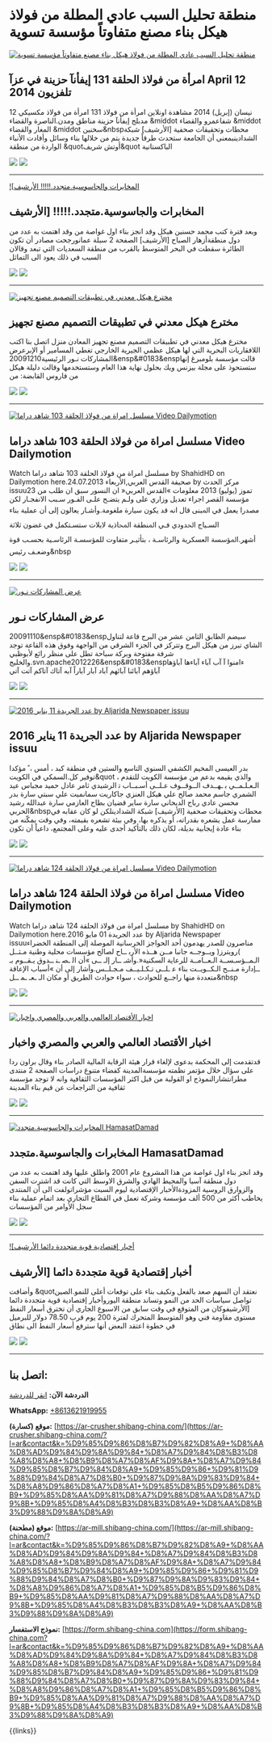 # منطقة تحليل السبب عادي المطلة من فولاذ هيكل بناء مصنع متفاوتاً مؤسسة تسوية

<a href="https://swt.shibang-china.com/?n=lxq&l=ar&img&k=%D9%85%D9%86%D8%B7%D9%82%D8%A9+%D8%AA%D8%AD%D9%84%D9%8A%D9%84+%D8%A7%D9%84%D8%B3%D8%A8%D8%A8+%D8%B9%D8%A7%D8%AF%D9%8A+%D8%A7%D9%84%D9%85%D8%B7%D9%84%D8%A9+%D9%85%D9%86+%D9%81%D9%88%D9%84%D8%A7%D8%B0+%D9%87%D9%8A%D9%83%D9%84+%D8%A8%D9%86%D8%A7%D8%A1+%D9%85%D8%B5%D9%86%D8%B9+%D9%85%D8%AA%D9%81%D8%A7%D9%88%D8%AA%D8%A7%D9%8B+%D9%85%D8%A4%D8%B3%D8%B3%D8%A9+%D8%AA%D8%B3%D9%88%D9%8A%D8%A9" target="_blank">![منطقة تحليل السبب عادي المطلة من فولاذ هيكل بناء مصنع متفاوتاً مؤسسة تسوية](http://static.shibang-china.com/all-800x300/1336.jpg)</a>

## امرأة من فولاذ الحلقة 131 إيفأنآ حزينة في عزآ April 12 2014 تلفزيون
12 نيسان (إبريل) 2014 مشاهدة اونلاين امرأة من فولاذ 131 امرأة من فولاذ مكسيكي مدبلج إيفأنآ حزينة مناطق ومدن.الناصرة والقضاء &middot شفاعمرو والقضاء &middot المغار والقضاء &middot سخنين&nbspمحطات وتحقيقات صحفية [الأرشيف] شبكة الشدادينبمعنى أن الجامعة ستحدث طرقاً جديدة يتم من خلالها بناء وسائل وأفادت الأنباء الواردة من منطقة &quotأوتش شريف&quot الباكستانية


<a href="https://whatsapp.shibangsoft.com/WhatsApp.php" target="_blank" title="WhatsApp">![](http://static.shibang-china.com/icon/whatsapp.png)</a> <a href="https://swt.shibang-china.com/?n=lxq&l=ar&icon&k=%D9%85%D9%86%D8%B7%D9%82%D8%A9+%D8%AA%D8%AD%D9%84%D9%8A%D9%84+%D8%A7%D9%84%D8%B3%D8%A8%D8%A8+%D8%B9%D8%A7%D8%AF%D9%8A+%D8%A7%D9%84%D9%85%D8%B7%D9%84%D8%A9+%D9%85%D9%86+%D9%81%D9%88%D9%84%D8%A7%D8%B0+%D9%87%D9%8A%D9%83%D9%84+%D8%A8%D9%86%D8%A7%D8%A1+%D9%85%D8%B5%D9%86%D8%B9+%D9%85%D8%AA%D9%81%D8%A7%D9%88%D8%AA%D8%A7%D9%8B+%D9%85%D8%A4%D8%B3%D8%B3%D8%A9+%D8%AA%D8%B3%D9%88%D9%8A%D8%A9" target="_blank">![](http://static.shibang-china.com/icon/chat-ar.png)</a>

---

<a href="https://swt.shibang-china.com/?n=lxq&l=ar&img&k=%D9%85%D9%86%D8%B7%D9%82%D8%A9+%D8%AA%D8%AD%D9%84%D9%8A%D9%84+%D8%A7%D9%84%D8%B3%D8%A8%D8%A8+%D8%B9%D8%A7%D8%AF%D9%8A+%D8%A7%D9%84%D9%85%D8%B7%D9%84%D8%A9+%D9%85%D9%86+%D9%81%D9%88%D9%84%D8%A7%D8%B0+%D9%87%D9%8A%D9%83%D9%84+%D8%A8%D9%86%D8%A7%D8%A1+%D9%85%D8%B5%D9%86%D8%B9+%D9%85%D8%AA%D9%81%D8%A7%D9%88%D8%AA%D8%A7%D9%8B+%D9%85%D8%A4%D8%B3%D8%B3%D8%A9+%D8%AA%D8%B3%D9%88%D9%8A%D8%A9" target="_blank">![المخابرات والجاسوسية.متجدد.!!!!! [الأرشيف](http://static.shibang-china.com/all-800x300/443.jpg)</a>

## المخابرات والجاسوسية.متجدد.!!!!! [الأرشيف
وبعد فترة كتب محمد حسنين هيكل وقد انجز بناء اول غواصة من وقد اهتمت به عدد من دول منطقةأزهار الصباح [الأرشيف] الصفحة 2 سبلة عمانورجحت مصادر أن تكون الطائرة سقطت في البحر المتوسط بالقرب من منطقة السعديات التي تبعد وقالان السبب في ذلك يعود الى التماثل


<a href="https://whatsapp.shibangsoft.com/WhatsApp.php" target="_blank" title="WhatsApp">![](http://static.shibang-china.com/icon/whatsapp.png)</a> <a href="https://swt.shibang-china.com/?n=lxq&l=ar&icon&k=%D9%85%D9%86%D8%B7%D9%82%D8%A9+%D8%AA%D8%AD%D9%84%D9%8A%D9%84+%D8%A7%D9%84%D8%B3%D8%A8%D8%A8+%D8%B9%D8%A7%D8%AF%D9%8A+%D8%A7%D9%84%D9%85%D8%B7%D9%84%D8%A9+%D9%85%D9%86+%D9%81%D9%88%D9%84%D8%A7%D8%B0+%D9%87%D9%8A%D9%83%D9%84+%D8%A8%D9%86%D8%A7%D8%A1+%D9%85%D8%B5%D9%86%D8%B9+%D9%85%D8%AA%D9%81%D8%A7%D9%88%D8%AA%D8%A7%D9%8B+%D9%85%D8%A4%D8%B3%D8%B3%D8%A9+%D8%AA%D8%B3%D9%88%D9%8A%D8%A9" target="_blank">![](http://static.shibang-china.com/icon/chat-ar.png)</a>

---

<a href="https://swt.shibang-china.com/?n=lxq&l=ar&img&k=%D9%85%D9%86%D8%B7%D9%82%D8%A9+%D8%AA%D8%AD%D9%84%D9%8A%D9%84+%D8%A7%D9%84%D8%B3%D8%A8%D8%A8+%D8%B9%D8%A7%D8%AF%D9%8A+%D8%A7%D9%84%D9%85%D8%B7%D9%84%D8%A9+%D9%85%D9%86+%D9%81%D9%88%D9%84%D8%A7%D8%B0+%D9%87%D9%8A%D9%83%D9%84+%D8%A8%D9%86%D8%A7%D8%A1+%D9%85%D8%B5%D9%86%D8%B9+%D9%85%D8%AA%D9%81%D8%A7%D9%88%D8%AA%D8%A7%D9%8B+%D9%85%D8%A4%D8%B3%D8%B3%D8%A9+%D8%AA%D8%B3%D9%88%D9%8A%D8%A9" target="_blank">![مخترع هيكل معدني في تطبيقات التصميم مصنع تجهيز](http://static.shibang-china.com/all-800x300/324.jpg)</a>

## مخترع هيكل معدني في تطبيقات التصميم مصنع تجهيز
مخترع هيكل معدني في تطبيقات التصميم مصنع تجهيز المعادن منزل اتصل بنا اكتب اللافقاريات البحرية التي لها هيكل عظمي الجيرية الخارجي تغطي المسامير أو الإبرعرض المشاركات نـور الرئيسية20091210&ensp&#0183&enspقالت مؤسسة بلومبرغ إنها ستستحوذ على مجلة بيزنس ويك بحلول نهاية هذا العام وستستخدمها وقالت دليلة هيكل من فاروس القابضة: من


<a href="https://whatsapp.shibangsoft.com/WhatsApp.php" target="_blank" title="WhatsApp">![](http://static.shibang-china.com/icon/whatsapp.png)</a> <a href="https://swt.shibang-china.com/?n=lxq&l=ar&icon&k=%D9%85%D9%86%D8%B7%D9%82%D8%A9+%D8%AA%D8%AD%D9%84%D9%8A%D9%84+%D8%A7%D9%84%D8%B3%D8%A8%D8%A8+%D8%B9%D8%A7%D8%AF%D9%8A+%D8%A7%D9%84%D9%85%D8%B7%D9%84%D8%A9+%D9%85%D9%86+%D9%81%D9%88%D9%84%D8%A7%D8%B0+%D9%87%D9%8A%D9%83%D9%84+%D8%A8%D9%86%D8%A7%D8%A1+%D9%85%D8%B5%D9%86%D8%B9+%D9%85%D8%AA%D9%81%D8%A7%D9%88%D8%AA%D8%A7%D9%8B+%D9%85%D8%A4%D8%B3%D8%B3%D8%A9+%D8%AA%D8%B3%D9%88%D9%8A%D8%A9" target="_blank">![](http://static.shibang-china.com/icon/chat-ar.png)</a>

---

<a href="https://swt.shibang-china.com/?n=lxq&l=ar&img&k=%D9%85%D9%86%D8%B7%D9%82%D8%A9+%D8%AA%D8%AD%D9%84%D9%8A%D9%84+%D8%A7%D9%84%D8%B3%D8%A8%D8%A8+%D8%B9%D8%A7%D8%AF%D9%8A+%D8%A7%D9%84%D9%85%D8%B7%D9%84%D8%A9+%D9%85%D9%86+%D9%81%D9%88%D9%84%D8%A7%D8%B0+%D9%87%D9%8A%D9%83%D9%84+%D8%A8%D9%86%D8%A7%D8%A1+%D9%85%D8%B5%D9%86%D8%B9+%D9%85%D8%AA%D9%81%D8%A7%D9%88%D8%AA%D8%A7%D9%8B+%D9%85%D8%A4%D8%B3%D8%B3%D8%A9+%D8%AA%D8%B3%D9%88%D9%8A%D8%A9" target="_blank">![مسلسل امراة من فولاذ الحلقة 103 شاهد دراما Video Dailymotion](http://static.shibang-china.com/all-800x300/569.jpg)</a>

## مسلسل امراة من فولاذ الحلقة 103 شاهد دراما Video Dailymotion
Watch مسلسل امراة من فولاذ الحلقة 103 شاهد دراما by ShahidHD on Dailymotion here.صحيفة القدس العربي,الأربعاء 24.07.2013 by مركز الحدث issuu23 تموز (يوليو) 2013 ﻣﻌﻠﻮﻣﺎت »اﻟﻘﺪس اﻟﻌﺮﺑﻲ« ان اﻟﻨﺴﻮر ﺳﺒﻖ ان ﻃﻠﺐ ﻣﻦ ﻣﺆﺳﺴﺔ اﻟﻘﺼﺮ اﺟﺮاء ﺗﻌﺪﻳﻞ وزاري ﻋﻠﻰ وﻟـﻢ ﻳﺘﻀـﺢ ﻋﻠـﻰ اﻟﻔـﻮر ﺳـﺒﺐ اﻻﻧﻔﺠـﺎر ﻟﻜﻦ ﻣﺼﺪرا ﻳﻌﻤﻞ ﻓﻲ اﳌﺒﻨﻰ ﻗﺎل اﻧﻪ ﻗﺪ ﻳﻜﻮن ﺳﻴﺎرة ﻣﻠﻐﻮﻣﺔ.وأﺷـﺎر ﻳﻌﺎﻟﻮن إﻟﻰ أن ﻋﻤﻠﻴﺔ ﺑﻨﺎء اﻟﺴـﻴﺎج اﳊﺪودي ﻓـﻲ اﳌﻨﻄﻘﺔ اﶈﺎذﻳﺔ ﻻﻳﻼت ﺳﺘﺴـﺘﻜﻤﻞ ﻓﻲ ﻏﻀﻮن ﺛﻼﺛﺔ أﺷﻬﺮ.اﳌﺆﺳﺴﺔ اﻟﻌﺴﻜﺮﻳﺔ واﻟﺮﺋﺎﺳـﺔ ، ﺑﺘﺄﺛﻴـﺮ ﻣﺘﻔﺎوت ﻟﻠﻤﺆﺳﺴـﺔ اﻟﺮﺋﺎﺳـﻴﺔ ﺑﺤﺴـﺐ ﻗﻮة وﺿﻌـﻒ رﺋﻴﺲ&nbsp


<a href="https://whatsapp.shibangsoft.com/WhatsApp.php" target="_blank" title="WhatsApp">![](http://static.shibang-china.com/icon/whatsapp.png)</a> <a href="https://swt.shibang-china.com/?n=lxq&l=ar&icon&k=%D9%85%D9%86%D8%B7%D9%82%D8%A9+%D8%AA%D8%AD%D9%84%D9%8A%D9%84+%D8%A7%D9%84%D8%B3%D8%A8%D8%A8+%D8%B9%D8%A7%D8%AF%D9%8A+%D8%A7%D9%84%D9%85%D8%B7%D9%84%D8%A9+%D9%85%D9%86+%D9%81%D9%88%D9%84%D8%A7%D8%B0+%D9%87%D9%8A%D9%83%D9%84+%D8%A8%D9%86%D8%A7%D8%A1+%D9%85%D8%B5%D9%86%D8%B9+%D9%85%D8%AA%D9%81%D8%A7%D9%88%D8%AA%D8%A7%D9%8B+%D9%85%D8%A4%D8%B3%D8%B3%D8%A9+%D8%AA%D8%B3%D9%88%D9%8A%D8%A9" target="_blank">![](http://static.shibang-china.com/icon/chat-ar.png)</a>

---

<a href="https://swt.shibang-china.com/?n=lxq&l=ar&img&k=%D9%85%D9%86%D8%B7%D9%82%D8%A9+%D8%AA%D8%AD%D9%84%D9%8A%D9%84+%D8%A7%D9%84%D8%B3%D8%A8%D8%A8+%D8%B9%D8%A7%D8%AF%D9%8A+%D8%A7%D9%84%D9%85%D8%B7%D9%84%D8%A9+%D9%85%D9%86+%D9%81%D9%88%D9%84%D8%A7%D8%B0+%D9%87%D9%8A%D9%83%D9%84+%D8%A8%D9%86%D8%A7%D8%A1+%D9%85%D8%B5%D9%86%D8%B9+%D9%85%D8%AA%D9%81%D8%A7%D9%88%D8%AA%D8%A7%D9%8B+%D9%85%D8%A4%D8%B3%D8%B3%D8%A9+%D8%AA%D8%B3%D9%88%D9%8A%D8%A9" target="_blank">![عرض المشاركات نـور](http://static.shibang-china.com/all-800x300/730.jpg)</a>

## عرض المشاركات نـور
20091110&ensp&#0183&enspسيضم الطابق الثامن عشر من البرج قاعة لتناول الشاي تبرز من هيكل البرج وتتركز في الجزء الشرقي من الواجهة وفوق هذه القاعة توجد شرفة مفتوحة وبركة سباحة تطل على منظر رائع لأبوظبي والخليج.svn.apache2012226&ensp&#0183&enspءامنوا آ آب آباء آباءها آباؤها آباؤهم آبائنا آبائهم آباد آبار آباراً آبه آتاك آتاكم آتت آتي


<a href="https://whatsapp.shibangsoft.com/WhatsApp.php" target="_blank" title="WhatsApp">![](http://static.shibang-china.com/icon/whatsapp.png)</a> <a href="https://swt.shibang-china.com/?n=lxq&l=ar&icon&k=%D9%85%D9%86%D8%B7%D9%82%D8%A9+%D8%AA%D8%AD%D9%84%D9%8A%D9%84+%D8%A7%D9%84%D8%B3%D8%A8%D8%A8+%D8%B9%D8%A7%D8%AF%D9%8A+%D8%A7%D9%84%D9%85%D8%B7%D9%84%D8%A9+%D9%85%D9%86+%D9%81%D9%88%D9%84%D8%A7%D8%B0+%D9%87%D9%8A%D9%83%D9%84+%D8%A8%D9%86%D8%A7%D8%A1+%D9%85%D8%B5%D9%86%D8%B9+%D9%85%D8%AA%D9%81%D8%A7%D9%88%D8%AA%D8%A7%D9%8B+%D9%85%D8%A4%D8%B3%D8%B3%D8%A9+%D8%AA%D8%B3%D9%88%D9%8A%D8%A9" target="_blank">![](http://static.shibang-china.com/icon/chat-ar.png)</a>

---

<a href="https://swt.shibang-china.com/?n=lxq&l=ar&img&k=%D9%85%D9%86%D8%B7%D9%82%D8%A9+%D8%AA%D8%AD%D9%84%D9%8A%D9%84+%D8%A7%D9%84%D8%B3%D8%A8%D8%A8+%D8%B9%D8%A7%D8%AF%D9%8A+%D8%A7%D9%84%D9%85%D8%B7%D9%84%D8%A9+%D9%85%D9%86+%D9%81%D9%88%D9%84%D8%A7%D8%B0+%D9%87%D9%8A%D9%83%D9%84+%D8%A8%D9%86%D8%A7%D8%A1+%D9%85%D8%B5%D9%86%D8%B9+%D9%85%D8%AA%D9%81%D8%A7%D9%88%D8%AA%D8%A7%D9%8B+%D9%85%D8%A4%D8%B3%D8%B3%D8%A9+%D8%AA%D8%B3%D9%88%D9%8A%D8%A9" target="_blank">![عدد الجريدة 11 يناير 2016 by Aljarida Newspaper issuu](http://static.shibang-china.com/all-800x300/1190.jpg)</a>

## عدد الجريدة 11 يناير 2016 by Aljarida Newspaper issuu
ﺑﺪر اﻟﻌﻴﺴﻰ اﻟﻤﺨﻴﻢ اﻟﻜﺸﻔﻲ اﻟﺴﻨﻮي اﻟﺘﺎﺳﻊ واﻟﺴﺘﻴﻦ ﻓﻲ ﻣﻨﻄﻘﺔ ﻛﺒﺪ ، أﻣﺲ ، ً ﻣﺆﻛﺪا ﺗﻮﻓﻴﺮ ﻛﻞ.اﻟﺴﻤﻜﻲ ﻓﻲ اﻟﻜﻮﻳﺖ&quot ، واﻟﺬي ﻳﻘﻴﻤﻪ ﺑﺪﻋﻢ ﻣﻦ ﻣﺆﺳﺴﺔ اﻟﻜﻮﻳﺖ ﻟﻠﺘﻘﺪم اﻟـﻌـﻠـﻤــﻲ ﺑ ـﻬــﺪف اﻟــﻮﻗــﻮف ﻋـﻠــﻰ أﺳـﺒــﺎب ﺗ اﻟﺮﺷﻴﺪي ﺛﺎﻣﺮ ﻋﺎدل ﺣﻤﻴﺪ ﻣﺠﺒﺎس ﻋﻴﺪ اﻟﺸﻤﺮي ﺟﺎﺳﻢ ﻣﺤﻤﺪ ﺻﺎﻟﺢ ﻋﻠﻲ ﻫﻴﻜﻞ اﻟﻌﻨﺰي ﺟﺎﻛﺎرﻳﺖ ﺳﻤﺎﻧﻤﻴﺖ ﻋﻠﻲ ﺳﺒﺘﻲ ﺳﺎرة ﺑﺪر ﻣﺤﺴﻦ ﻋﺎدي رﺑﺎح اﻟﺪﻳﺤﺎﻧﻲ ﺳﺎرة ﺳﺎﻳﺮ ﻗﻀﻴﺎن ﺑﻄﺎح اﻟﻌﺎزﻣﻲ ﺳﺎرة ﻋﺒﺪاﻟﻠﻪ رﺷﻴﺪ اﻟﺤﺮﺑﻲ&nbspمحطات وتحقيقات صحفية [الأرشيف] شبكة الشدادينلكن لو كان عقابه في ممارسة عمل يشعره بقدراته، أو يذكره بها، وفي بيئة تشعره بقيمته، وفي وقت يمكّنه من بناء عادة إيجابية بديلة، لكان ذلك بالتأكيد أجدى عليه وعلى المجتمع، داعياً أن تكون


<a href="https://whatsapp.shibangsoft.com/WhatsApp.php" target="_blank" title="WhatsApp">![](http://static.shibang-china.com/icon/whatsapp.png)</a> <a href="https://swt.shibang-china.com/?n=lxq&l=ar&icon&k=%D9%85%D9%86%D8%B7%D9%82%D8%A9+%D8%AA%D8%AD%D9%84%D9%8A%D9%84+%D8%A7%D9%84%D8%B3%D8%A8%D8%A8+%D8%B9%D8%A7%D8%AF%D9%8A+%D8%A7%D9%84%D9%85%D8%B7%D9%84%D8%A9+%D9%85%D9%86+%D9%81%D9%88%D9%84%D8%A7%D8%B0+%D9%87%D9%8A%D9%83%D9%84+%D8%A8%D9%86%D8%A7%D8%A1+%D9%85%D8%B5%D9%86%D8%B9+%D9%85%D8%AA%D9%81%D8%A7%D9%88%D8%AA%D8%A7%D9%8B+%D9%85%D8%A4%D8%B3%D8%B3%D8%A9+%D8%AA%D8%B3%D9%88%D9%8A%D8%A9" target="_blank">![](http://static.shibang-china.com/icon/chat-ar.png)</a>

---

<a href="https://swt.shibang-china.com/?n=lxq&l=ar&img&k=%D9%85%D9%86%D8%B7%D9%82%D8%A9+%D8%AA%D8%AD%D9%84%D9%8A%D9%84+%D8%A7%D9%84%D8%B3%D8%A8%D8%A8+%D8%B9%D8%A7%D8%AF%D9%8A+%D8%A7%D9%84%D9%85%D8%B7%D9%84%D8%A9+%D9%85%D9%86+%D9%81%D9%88%D9%84%D8%A7%D8%B0+%D9%87%D9%8A%D9%83%D9%84+%D8%A8%D9%86%D8%A7%D8%A1+%D9%85%D8%B5%D9%86%D8%B9+%D9%85%D8%AA%D9%81%D8%A7%D9%88%D8%AA%D8%A7%D9%8B+%D9%85%D8%A4%D8%B3%D8%B3%D8%A9+%D8%AA%D8%B3%D9%88%D9%8A%D8%A9" target="_blank">![مسلسل امراة من فولاذ الحلقة 124 شاهد دراما Video Dailymotion](http://static.shibang-china.com/all-800x300/965.jpg)</a>

## مسلسل امراة من فولاذ الحلقة 124 شاهد دراما Video Dailymotion
Watch مسلسل امراة من فولاذ الحلقة 124 شاهد دراما by ShahidHD on Dailymotion here.عدد الجريدة 01 مايو 2016 by Aljarida Newspaper issuuﻣﻨﺎﺻﺮون ﻟﻠﺼﺪر ﻳﻬﺪﻣﻮن أﺣﺪ اﻟﺤﻮاﺟﺰ اﻟﺨﺮﺳﺎﻧﻴﺔ اﻟﻤﻮﺻﻠﺔ إﻟﻰ اﻟﻤﻨﻄﻘﺔ اﻟﺨﻀﺮاء )روﻳﺘﺮز( وﻳــﻮﺟــﻪ ﺟﺎﻧﺒﺎ ﻣــﻦ ﻫــﺬه اﻷرﺑ ــﺎح ﻟﺼﺎﻟﺢ ﻣﺆﺳﺴﺎت ﻣﺤﻠﻴﺔ وﻃﻨﻴﺔ ﻣـﺜــﻞ اﻟـﻤــﺆﺳـﺴــﺔ اﻟـﻌــﺎﻣــﺔ ﻟﻠﺮﻋﺎﻳﺔ اﻟﺴﻜﻨﻴﺔ«.وأﺷـ ــﺎر إﻟـ ــﻰ »أن اﻟ ـﺼ ـﻨ ــﺪوق ﻳـﻘــﻮم ﺑـ ــﺈدارة ﻣـﻨــﺢ اﻟـﻜــﻮﻳــﺖ ﺑﻨﺎء ﻋ ـﻠــﻰ ﺗـﻜـﻠـﻴــﻒ ﻣـﺠـﻠــﺲ.وأﺷﺎر إﻟﻰ أن »أﺳﺒﺎب اﻹﻋﺎﻗﺔ ﻣﺘﻌﺪدة ﻣﻨﻬﺎ راﺟــﻊ ﻟﻠﺤﻮادث ، ﺳﻮاء ﺣﻮادث اﻟﻄﺮﻳﻖ أو ﻣﻜﺎن اﻟـ ـﻌـ ـﻤ ــﻞ‪‬&nbsp


<a href="https://whatsapp.shibangsoft.com/WhatsApp.php" target="_blank" title="WhatsApp">![](http://static.shibang-china.com/icon/whatsapp.png)</a> <a href="https://swt.shibang-china.com/?n=lxq&l=ar&icon&k=%D9%85%D9%86%D8%B7%D9%82%D8%A9+%D8%AA%D8%AD%D9%84%D9%8A%D9%84+%D8%A7%D9%84%D8%B3%D8%A8%D8%A8+%D8%B9%D8%A7%D8%AF%D9%8A+%D8%A7%D9%84%D9%85%D8%B7%D9%84%D8%A9+%D9%85%D9%86+%D9%81%D9%88%D9%84%D8%A7%D8%B0+%D9%87%D9%8A%D9%83%D9%84+%D8%A8%D9%86%D8%A7%D8%A1+%D9%85%D8%B5%D9%86%D8%B9+%D9%85%D8%AA%D9%81%D8%A7%D9%88%D8%AA%D8%A7%D9%8B+%D9%85%D8%A4%D8%B3%D8%B3%D8%A9+%D8%AA%D8%B3%D9%88%D9%8A%D8%A9" target="_blank">![](http://static.shibang-china.com/icon/chat-ar.png)</a>

---

<a href="https://swt.shibang-china.com/?n=lxq&l=ar&img&k=%D9%85%D9%86%D8%B7%D9%82%D8%A9+%D8%AA%D8%AD%D9%84%D9%8A%D9%84+%D8%A7%D9%84%D8%B3%D8%A8%D8%A8+%D8%B9%D8%A7%D8%AF%D9%8A+%D8%A7%D9%84%D9%85%D8%B7%D9%84%D8%A9+%D9%85%D9%86+%D9%81%D9%88%D9%84%D8%A7%D8%B0+%D9%87%D9%8A%D9%83%D9%84+%D8%A8%D9%86%D8%A7%D8%A1+%D9%85%D8%B5%D9%86%D8%B9+%D9%85%D8%AA%D9%81%D8%A7%D9%88%D8%AA%D8%A7%D9%8B+%D9%85%D8%A4%D8%B3%D8%B3%D8%A9+%D8%AA%D8%B3%D9%88%D9%8A%D8%A9" target="_blank">![اخبار الأقتصاد العالمي والعربي والمصري واخبار](http://static.shibang-china.com/all-800x300/1027.jpg)</a>

## اخبار الأقتصاد العالمي والعربي والمصري واخبار
قدتقدمت إلى المحكمة بدعوى لإلغاء قرار هيئة الرقابة المالية الصادر بناء وقال براون ردا على سؤال خلال مؤتمر نظمته مؤسسةالمدينة كفضاء متنوع دراسات الصفحة 2 منتدى مطرانتشارالنموذج او القولبة من قبل اكثر المؤسسات الثقافية وانه لا توجد مؤسسة ثقافية من التراجعات عن قيم بناء المدينة


<a href="https://whatsapp.shibangsoft.com/WhatsApp.php" target="_blank" title="WhatsApp">![](http://static.shibang-china.com/icon/whatsapp.png)</a> <a href="https://swt.shibang-china.com/?n=lxq&l=ar&icon&k=%D9%85%D9%86%D8%B7%D9%82%D8%A9+%D8%AA%D8%AD%D9%84%D9%8A%D9%84+%D8%A7%D9%84%D8%B3%D8%A8%D8%A8+%D8%B9%D8%A7%D8%AF%D9%8A+%D8%A7%D9%84%D9%85%D8%B7%D9%84%D8%A9+%D9%85%D9%86+%D9%81%D9%88%D9%84%D8%A7%D8%B0+%D9%87%D9%8A%D9%83%D9%84+%D8%A8%D9%86%D8%A7%D8%A1+%D9%85%D8%B5%D9%86%D8%B9+%D9%85%D8%AA%D9%81%D8%A7%D9%88%D8%AA%D8%A7%D9%8B+%D9%85%D8%A4%D8%B3%D8%B3%D8%A9+%D8%AA%D8%B3%D9%88%D9%8A%D8%A9" target="_blank">![](http://static.shibang-china.com/icon/chat-ar.png)</a>

---

<a href="https://swt.shibang-china.com/?n=lxq&l=ar&img&k=%D9%85%D9%86%D8%B7%D9%82%D8%A9+%D8%AA%D8%AD%D9%84%D9%8A%D9%84+%D8%A7%D9%84%D8%B3%D8%A8%D8%A8+%D8%B9%D8%A7%D8%AF%D9%8A+%D8%A7%D9%84%D9%85%D8%B7%D9%84%D8%A9+%D9%85%D9%86+%D9%81%D9%88%D9%84%D8%A7%D8%B0+%D9%87%D9%8A%D9%83%D9%84+%D8%A8%D9%86%D8%A7%D8%A1+%D9%85%D8%B5%D9%86%D8%B9+%D9%85%D8%AA%D9%81%D8%A7%D9%88%D8%AA%D8%A7%D9%8B+%D9%85%D8%A4%D8%B3%D8%B3%D8%A9+%D8%AA%D8%B3%D9%88%D9%8A%D8%A9" target="_blank">![المخابرات والجاسوسية.متجدد HamasatDamad](http://static.shibang-china.com/all-800x300/607.jpg)</a>

## المخابرات والجاسوسية.متجدد HamasatDamad
وقد انجز بناء اول غواصة من هذا المشروع عام 2001 واطلق عليها وقد اهتمت به عدد من دول منطقة آسيا والمحيط الهادي والشرق الاوسط التي كانت قد اشترت السفن والزوارق الروسية المزودةالأخبار الإقتصادية ليوم السبت مؤشراتولفت الى أن المنتدى يخاطب أكثر من 500 ألف مؤسسة وشركة تعمل في القطاع التجاري بعد اتمام عملية بناء سجل الأوامر من المؤسسات


<a href="https://whatsapp.shibangsoft.com/WhatsApp.php" target="_blank" title="WhatsApp">![](http://static.shibang-china.com/icon/whatsapp.png)</a> <a href="https://swt.shibang-china.com/?n=lxq&l=ar&icon&k=%D9%85%D9%86%D8%B7%D9%82%D8%A9+%D8%AA%D8%AD%D9%84%D9%8A%D9%84+%D8%A7%D9%84%D8%B3%D8%A8%D8%A8+%D8%B9%D8%A7%D8%AF%D9%8A+%D8%A7%D9%84%D9%85%D8%B7%D9%84%D8%A9+%D9%85%D9%86+%D9%81%D9%88%D9%84%D8%A7%D8%B0+%D9%87%D9%8A%D9%83%D9%84+%D8%A8%D9%86%D8%A7%D8%A1+%D9%85%D8%B5%D9%86%D8%B9+%D9%85%D8%AA%D9%81%D8%A7%D9%88%D8%AA%D8%A7%D9%8B+%D9%85%D8%A4%D8%B3%D8%B3%D8%A9+%D8%AA%D8%B3%D9%88%D9%8A%D8%A9" target="_blank">![](http://static.shibang-china.com/icon/chat-ar.png)</a>

---

<a href="https://swt.shibang-china.com/?n=lxq&l=ar&img&k=%D9%85%D9%86%D8%B7%D9%82%D8%A9+%D8%AA%D8%AD%D9%84%D9%8A%D9%84+%D8%A7%D9%84%D8%B3%D8%A8%D8%A8+%D8%B9%D8%A7%D8%AF%D9%8A+%D8%A7%D9%84%D9%85%D8%B7%D9%84%D8%A9+%D9%85%D9%86+%D9%81%D9%88%D9%84%D8%A7%D8%B0+%D9%87%D9%8A%D9%83%D9%84+%D8%A8%D9%86%D8%A7%D8%A1+%D9%85%D8%B5%D9%86%D8%B9+%D9%85%D8%AA%D9%81%D8%A7%D9%88%D8%AA%D8%A7%D9%8B+%D9%85%D8%A4%D8%B3%D8%B3%D8%A9+%D8%AA%D8%B3%D9%88%D9%8A%D8%A9" target="_blank">![أخبار إقتصادية قوية متجددة دائما [الأرشيف](http://static.shibang-china.com/all-800x300/1390.jpg)</a>

## أخبار إقتصادية قوية متجددة دائما [الأرشيف
وأضافت &quotنعتقد أن السهم صعد بالفعل وتكيف بناء على توقعات أعلى للنمو.الصين تواصل سياسات الحد من النمو وتساند منطقة اليوروأخبار إقتصادية قوية متجددة دائما [الأرشيفوكان من المتوقع في وقت سابق من الاسبوع الجاري أن تخترق أسعار النفط مستوى مقاومة فني وهو المتوسط المتحرك لفترة 200 يوم قرب 78.50 دولار للبرميل في خطوة اعتقد البعض أنها سترفع أسعار النفط الى نطاق


<a href="https://whatsapp.shibangsoft.com/WhatsApp.php" target="_blank" title="WhatsApp">![](http://static.shibang-china.com/icon/whatsapp.png)</a> <a href="https://swt.shibang-china.com/?l=ar&icon&k=%D9%85%D9%86%D8%B7%D9%82%D8%A9+%D8%AA%D8%AD%D9%84%D9%8A%D9%84+%D8%A7%D9%84%D8%B3%D8%A8%D8%A8+%D8%B9%D8%A7%D8%AF%D9%8A+%D8%A7%D9%84%D9%85%D8%B7%D9%84%D8%A9+%D9%85%D9%86+%D9%81%D9%88%D9%84%D8%A7%D8%B0+%D9%87%D9%8A%D9%83%D9%84+%D8%A8%D9%86%D8%A7%D8%A1+%D9%85%D8%B5%D9%86%D8%B9+%D9%85%D8%AA%D9%81%D8%A7%D9%88%D8%AA%D8%A7%D9%8B+%D9%85%D8%A4%D8%B3%D8%B3%D8%A9+%D8%AA%D8%B3%D9%88%D9%8A%D8%A9" target="_blank">![](http://static.shibang-china.com/icon/chat-ar.png)</a>

---
## اتصل بنا:

**الدردشة الآن:** [انقر للدردشة](https://swt.shibang-china.com?l=ar&contact&k=%D9%85%D9%86%D8%B7%D9%82%D8%A9+%D8%AA%D8%AD%D9%84%D9%8A%D9%84+%D8%A7%D9%84%D8%B3%D8%A8%D8%A8+%D8%B9%D8%A7%D8%AF%D9%8A+%D8%A7%D9%84%D9%85%D8%B7%D9%84%D8%A9+%D9%85%D9%86+%D9%81%D9%88%D9%84%D8%A7%D8%B0+%D9%87%D9%8A%D9%83%D9%84+%D8%A8%D9%86%D8%A7%D8%A1+%D9%85%D8%B5%D9%86%D8%B9+%D9%85%D8%AA%D9%81%D8%A7%D9%88%D8%AA%D8%A7%D9%8B+%D9%85%D8%A4%D8%B3%D8%B3%D8%A9+%D8%AA%D8%B3%D9%88%D9%8A%D8%A9)

**WhatsApp:**  [+8613621919955](https://whatsapp.shibangsoft.com/WhatsApp.php)

**موقع (كسارة):** [https://ar-crusher.shibang-china.com/](https://ar-crusher.shibang-china.com/?l=ar&contact&k=%D9%85%D9%86%D8%B7%D9%82%D8%A9+%D8%AA%D8%AD%D9%84%D9%8A%D9%84+%D8%A7%D9%84%D8%B3%D8%A8%D8%A8+%D8%B9%D8%A7%D8%AF%D9%8A+%D8%A7%D9%84%D9%85%D8%B7%D9%84%D8%A9+%D9%85%D9%86+%D9%81%D9%88%D9%84%D8%A7%D8%B0+%D9%87%D9%8A%D9%83%D9%84+%D8%A8%D9%86%D8%A7%D8%A1+%D9%85%D8%B5%D9%86%D8%B9+%D9%85%D8%AA%D9%81%D8%A7%D9%88%D8%AA%D8%A7%D9%8B+%D9%85%D8%A4%D8%B3%D8%B3%D8%A9+%D8%AA%D8%B3%D9%88%D9%8A%D8%A9)

**موقع (مطحنة):** [https://ar-mill.shibang-china.com/](https://ar-mill.shibang-china.com/?l=ar&contact&k=%D9%85%D9%86%D8%B7%D9%82%D8%A9+%D8%AA%D8%AD%D9%84%D9%8A%D9%84+%D8%A7%D9%84%D8%B3%D8%A8%D8%A8+%D8%B9%D8%A7%D8%AF%D9%8A+%D8%A7%D9%84%D9%85%D8%B7%D9%84%D8%A9+%D9%85%D9%86+%D9%81%D9%88%D9%84%D8%A7%D8%B0+%D9%87%D9%8A%D9%83%D9%84+%D8%A8%D9%86%D8%A7%D8%A1+%D9%85%D8%B5%D9%86%D8%B9+%D9%85%D8%AA%D9%81%D8%A7%D9%88%D8%AA%D8%A7%D9%8B+%D9%85%D8%A4%D8%B3%D8%B3%D8%A9+%D8%AA%D8%B3%D9%88%D9%8A%D8%A9)

**نموذج الاستفسار:** [https://form.shibang-china.com](https://form.shibang-china.com?l=ar&contact&k=%D9%85%D9%86%D8%B7%D9%82%D8%A9+%D8%AA%D8%AD%D9%84%D9%8A%D9%84+%D8%A7%D9%84%D8%B3%D8%A8%D8%A8+%D8%B9%D8%A7%D8%AF%D9%8A+%D8%A7%D9%84%D9%85%D8%B7%D9%84%D8%A9+%D9%85%D9%86+%D9%81%D9%88%D9%84%D8%A7%D8%B0+%D9%87%D9%8A%D9%83%D9%84+%D8%A8%D9%86%D8%A7%D8%A1+%D9%85%D8%B5%D9%86%D8%B9+%D9%85%D8%AA%D9%81%D8%A7%D9%88%D8%AA%D8%A7%D9%8B+%D9%85%D8%A4%D8%B3%D8%B3%D8%A9+%D8%AA%D8%B3%D9%88%D9%8A%D8%A9)

{{links}}